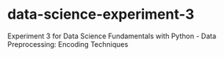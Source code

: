 # data-science-experiment-3
Experiment 3 for Data Science Fundamentals with Python - Data Preprocessing: Encoding Techniques
